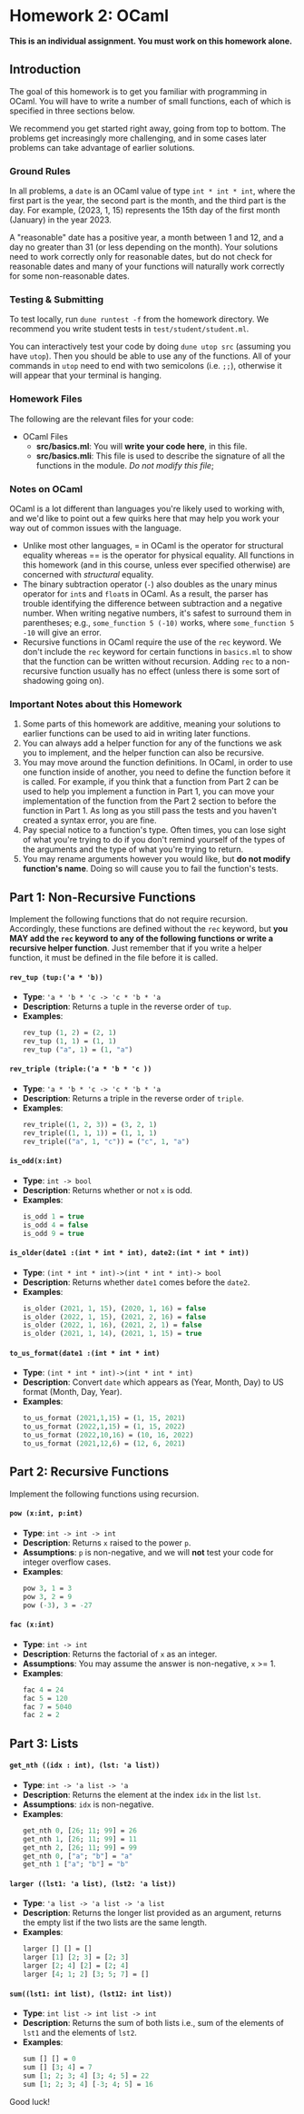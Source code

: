 # Homework 2: OCaml


**This is an individual assignment. You must work on this homework alone.**

## Introduction

The goal of this homework is to get you familiar with programming in OCaml. You will have to write a number of small functions, each of which is specified in three sections below.

We recommend you get started right away, going from top to bottom. The problems get increasingly more challenging, and in some cases later problems can take advantage of earlier solutions.

### Ground Rules

In all problems, a `date` is an OCaml value of type `int * int * int`, where the first part is the year, the
second part is the month, and the third part is the day. For example, (2023, 1, 15) represents the 15th
day of the first month (January) in the year 2023.

A "reasonable" date has a positive year, a month between 1 and 12, and a day no greater than 31 (or less
depending on the month). Your solutions need to work correctly only for reasonable dates, but do not check
for reasonable dates and many of your functions will naturally work correctly
for some non-reasonable dates.

### Testing & Submitting

To test locally, run `dune runtest -f` from the homework directory. We recommend you write student tests in `test/student/student.ml`.

You can interactively test your code by doing `dune utop src` (assuming you have `utop`). Then you should be able to use any of the functions. All of your commands in `utop` need to end with two semicolons (i.e. `;;`), otherwise it will appear that your terminal is hanging.


### Homework Files

The following are the relevant files for your code:

- OCaml Files
    - **src/basics.ml**: You will **write your code here**, in this file. 
    - **src/basics.mli**: This file is used to describe the signature of all the functions in the module.  *Do not modify this file*; 
    
### Notes on OCaml

OCaml is a lot different than languages you're likely used to working with, and we'd like to point out a few quirks here that may help you work your way out of common issues with the language.

- Unlike most other languages, = in OCaml is the operator for structural equality whereas == is the operator for physical equality. All functions in this homework (and in this course, unless ever specified otherwise) are concerned with *structural* equality.
- The binary subtraction operator (`-`) also doubles as the unary minus operator for `int`s and `float`s in OCaml. As a result, the parser has trouble identifying the difference between subtraction and a negative number. When writing negative numbers, it's safest to surround them in parentheses; e.g., `some_function 5 (-10)` works, where `some_function 5 -10` will give an error.
- Recursive functions in OCaml require the use of the `rec` keyword. We don't include the `rec` keyword for certain functions in `basics.ml` to show that the function can be written without recursion. Adding `rec` to a non-recursive function usually has no effect (unless there is some sort of shadowing going on).

### Important Notes about this Homework

1. Some parts of this homework are additive, meaning your solutions to earlier functions can be used to aid in writing later functions. 
2. You can always add a helper function for any of the functions we ask you to implement, and the helper function can also be recursive.
3. You may move around the function definitions. In OCaml, in order to use one function inside of another, you need to define the function before it is called. For example, if you think that a function from Part 2 can be used to help you implement a function in Part 1, you can move your implementation of the function from the Part 2 section to before the function in Part 1. As long as you still pass the tests and you haven't created a syntax error, you are fine.
4. Pay special notice to a function's type. Often times, you can lose sight of what you're trying to do if you don't remind yourself of the types of the arguments  and the type of what you're trying to return.
5. You may rename arguments however you would like, but **do not modify function's name**. Doing so will cause you to fail the function's tests.

## Part 1: Non-Recursive Functions

Implement the following functions that do not require recursion. Accordingly, these functions are defined without the `rec` keyword, but **you MAY add the `rec` keyword to any of the following functions or write a recursive helper function**. Just remember that if you write a helper function, it must be defined in the file before it is called.

#### `rev_tup (tup:('a * 'b))`

- **Type**: `'a * 'b * 'c -> 'c * 'b * 'a`
- **Description**: Returns a tuple in the reverse order of `tup`.
- **Examples**:
   ```ocaml
   rev_tup (1, 2) = (2, 1)
   rev_tup (1, 1) = (1, 1)
   rev_tup ("a", 1) = (1, "a")
   ```

#### `rev_triple (triple:('a * 'b * 'c ))`

- **Type**: `'a * 'b * 'c -> 'c * 'b * 'a`
- **Description**: Returns a triple in the reverse order of `triple`.
- **Examples**:
   ```ocaml
   rev_triple((1, 2, 3)) = (3, 2, 1)
   rev_triple((1, 1, 1)) = (1, 1, 1)
   rev_triple(("a", 1, "c")) = ("c", 1, "a")
   ```

#### `is_odd(x:int)`

- **Type**: `int -> bool`
- **Description**: Returns whether or not `x` is odd.
- **Examples**:
  ```ocaml
  is_odd 1 = true
  is_odd 4 = false
  is_odd 9 = true
  ```

#### `is_older(date1 :(int * int * int), date2:(int * int * int))`
- **Type**: `(int * int * int)->(int * int * int)-> bool`
- **Description**: Returns whether `date1` comes before the `date2`.
- **Examples**:
  ```ocaml
  is_older (2021, 1, 15), (2020, 1, 16) = false
  is_older (2022, 1, 15), (2021, 2, 16) = false
  is_older (2022, 1, 16), (2021, 2, 1) = false
  is_older (2021, 1, 14), (2021, 1, 15) = true
  ```

#### `to_us_format(date1 :(int * int * int)`
- **Type**: `(int * int * int)->(int * int * int)`
- **Description**: Convert `date` which appears as (Year, Month, Day) to US format (Month, Day, Year).
- **Examples**:
  ```ocaml
  to_us_format (2021,1,15) = (1, 15, 2021)
  to_us_format (2022,1,15) = (1, 15, 2022) 
  to_us_format (2022,10,16) = (10, 16, 2022)
  to_us_format (2021,12,6) = (12, 6, 2021) 
  ```


## Part 2: Recursive Functions

Implement the following functions using recursion.


#### `pow (x:int, p:int)`

- **Type**: `int -> int -> int`
- **Description**: Returns `x` raised to the power `p`.
- **Assumptions**: `p` is non-negative, and we will **not** test your code for integer overflow cases.
- **Examples**:
  ```ocaml
  pow 3, 1 = 3
  pow 3, 2 = 9
  pow (-3), 3 = -27
  ```

#### `fac (x:int)`
- **Type**: `int -> int`
- **Description**: Returns the factorial of `x` as an integer.
- **Assumptions**: You may assume the answer is non-negative, `x` >= 1.
- **Examples**:
  ``` ocaml
  fac 4 = 24
  fac 5 = 120
  fac 7 = 5040
  fac 2 = 2
  ```

## Part 3: Lists

#### `get_nth ((idx : int), (lst: 'a list))`

- **Type**: `int -> 'a list -> 'a`
- **Description**: Returns the element at the index `idx` in the list `lst`. 
- **Assumptions**: `idx` is non-negative.
- **Examples**:
  ```ocaml
  get_nth 0, [26; 11; 99] = 26
  get_nth 1, [26; 11; 99] = 11
  get_nth 2, [26; 11; 99] = 99
  get_nth 0, ["a"; "b"] = "a"
  get_nth 1 ["a"; "b"] = "b"
  ```

#### `larger ((lst1: 'a list), (lst2: 'a list))`

- **Type**: `'a list -> 'a list -> 'a list`
- **Description**: Returns the longer list provided as an argument, returns the empty list if the two lists are the same length.
- **Examples**:
  ```ocaml
  larger [] [] = []
  larger [1] [2; 3] = [2; 3]
  larger [2; 4] [2] = [2; 4]
  larger [4; 1; 2] [3; 5; 7] = []
  ```

#### `sum((lst1: int list), (lst12: int list))`

- **Type**: `int list -> int list -> int`
- **Description**: Returns the sum of both lists i.e., sum of the elements of `lst1` and the elements of `lst2`. 
- **Examples**:
  ```ocaml
  sum [] [] = 0
  sum [] [3; 4] = 7
  sum [1; 2; 3; 4] [3; 4; 5] = 22
  sum [1; 2; 3; 4] [-3; 4; 5] = 16
  ```


Good luck!
